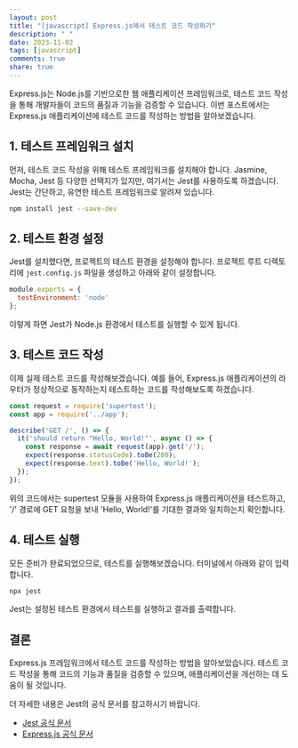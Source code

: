 ```yaml
---
layout: post
title: "[javascript] Express.js에서 테스트 코드 작성하기"
description: " "
date: 2023-11-02
tags: [javascript]
comments: true
share: true
---
```


Express.js는 Node.js를 기반으로한 웹 애플리케이션 프레임워크로, 테스트 코드 작성을 통해 개발자들이 코드의 품질과 기능을 검증할 수 있습니다. 이번 포스트에서는 Express.js 애플리케이션에 테스트 코드를 작성하는 방법을 알아보겠습니다.

## 1. 테스트 프레임워크 설치

먼저, 테스트 코드 작성을 위해 테스트 프레임워크를 설치해야 합니다. Jasmine, Mocha, Jest 등 다양한 선택지가 있지만, 여기서는 Jest를 사용하도록 하겠습니다. Jest는 간단하고, 유연한 테스트 프레임워크로 알려져 있습니다.

```bash
npm install jest --save-dev
```

## 2. 테스트 환경 설정

Jest를 설치했다면, 프로젝트의 테스트 환경을 설정해야 합니다. 프로젝트 루트 디렉토리에 `jest.config.js` 파일을 생성하고 아래와 같이 설정합니다.

```javascript
module.exports = {
  testEnvironment: 'node'
};
```

이렇게 하면 Jest가 Node.js 환경에서 테스트를 실행할 수 있게 됩니다.

## 3. 테스트 코드 작성

이제 실제 테스트 코드를 작성해보겠습니다. 예를 들어, Express.js 애플리케이션의 라우터가 정상적으로 동작하는지 테스트하는 코드를 작성해보도록 하겠습니다. 

```javascript
const request = require('supertest');
const app = require('../app');

describe('GET /', () => {
  it('should return "Hello, World!"', async () => {
    const response = await request(app).get('/');
    expect(response.statusCode).toBe(200);
    expect(response.text).toBe('Hello, World!');
  });
});
```

위의 코드에서는 supertest 모듈을 사용하여 Express.js 애플리케이션을 테스트하고, '/' 경로에 GET 요청을 보내 'Hello, World!'를 기대한 결과와 일치하는지 확인합니다.

## 4. 테스트 실행

모든 준비가 완료되었으므로, 테스트를 실행해보겠습니다. 터미널에서 아래와 같이 입력합니다.

```bash
npx jest
```

Jest는 설정된 테스트 환경에서 테스트를 실행하고 결과를 출력합니다.

## 결론

Express.js 프레임워크에서 테스트 코드를 작성하는 방법을 알아보았습니다. 테스트 코드 작성을 통해 코드의 기능과 품질을 검증할 수 있으며, 애플리케이션을 개선하는 데 도움이 될 것입니다.

더 자세한 내용은 Jest의 공식 문서를 참고하시기 바랍니다.

- [Jest 공식 문서](https://jestjs.io/docs)
- [Express.js 공식 문서](https://expressjs.com/)